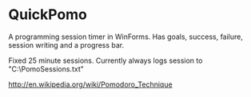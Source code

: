 QuickPomo
=========
A programming session timer in WinForms.
Has goals, success, failure, session writing and a progress bar.

Fixed 25 minute sessions. Currently always logs session to "C:\PomoSessions.txt"

http://en.wikipedia.org/wiki/Pomodoro_Technique